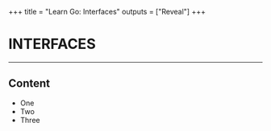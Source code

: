 +++
title = "Learn Go: Interfaces"
outputs = ["Reveal"]
+++

# INTERFACES

---

## Content

- One
- Two
- Three